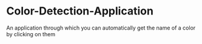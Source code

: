 # Color-Detection-Application
An application through which you can automatically get the name of a color by clicking on them
